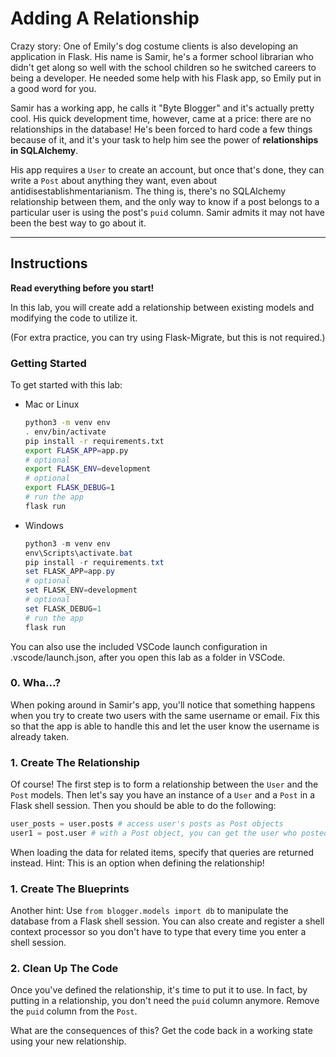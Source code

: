 # Adding A Relationship

Crazy story: One of Emily's dog costume clients is also developing an application in Flask. His name is Samir, he's a former school librarian who didn't get along so well with the school children so he switched careers to being a developer. He needed some help with his Flask app, so Emily put in a good word for you.

Samir has a working app, he calls it "Byte Blogger" and it's actually pretty cool. His quick development time, however, came at a price: there are no relationships in the database! He's been forced to hard code a few things because of it, and it's your task to help him see the power of **relationships in SQLAlchemy**.

His app requires a `User` to create an account, but once that's done, they can write a `Post` about anything they want, even about antidisestablishmentarianism. The thing is, there's no SQLAlchemy relationship between them, and the only way to know if a post belongs to a particular user is using the post's `puid` column. Samir admits it may not have been the best way to go about it.

___

## Instructions

**Read everything before you start!**

In this lab, you will create add a relationship between existing models and modifying the code to utilize it.

(For extra practice, you can try using Flask-Migrate, but this is not required.)

### Getting Started

To get started with this lab:

- Mac or Linux
  ```bash
  python3 -m venv env
  . env/bin/activate
  pip install -r requirements.txt
  export FLASK_APP=app.py
  # optional
  export FLASK_ENV=development
  # optional
  export FLASK_DEBUG=1
  # run the app
  flask run
  ```

- Windows
  ```powershell
  python3 -m venv env
  env\Scripts\activate.bat
  pip install -r requirements.txt
  set FLASK_APP=app.py
  # optional
  set FLASK_ENV=development
  # optional
  set FLASK_DEBUG=1
  # run the app
  flask run
  ```

You can also use the included VSCode launch configuration in .vscode/launch.json, after you open this lab as a folder in VSCode.

### 0. Wha...?

When poking around in Samir's app, you'll notice that something happens when you try to create two users with the same username or email. Fix this so that the app is able to handle this and let the user know the username is already taken.

### 1. Create The Relationship

Of course! The first step is to form a relationship between the `User` and the `Post` models. Then let's say you have an instance of a `User` and a `Post` in a Flask shell session. Then you should be able to do the following:

```python
user_posts = user.posts # access user's posts as Post objects
user1 = post.user # with a Post object, you can get the user who posted it
```

When loading the data for related items, specify that queries are returned instead. Hint: This is an option when defining the relationship!

### 1. Create The Blueprints

Another hint: Use `from blogger.models import db` to manipulate the database from a Flask shell session. You can also create and register a shell context processor so you don't have to type that every time you enter a shell session.

### 2. Clean Up The Code

Once you've defined the relationship, it's time to put it to use. In fact, by putting in a relationship, you don't need the `puid` column anymore. Remove the `puid` column from the `Post`.

What are the consequences of this? Get the code back in a working state using your new relationship.
